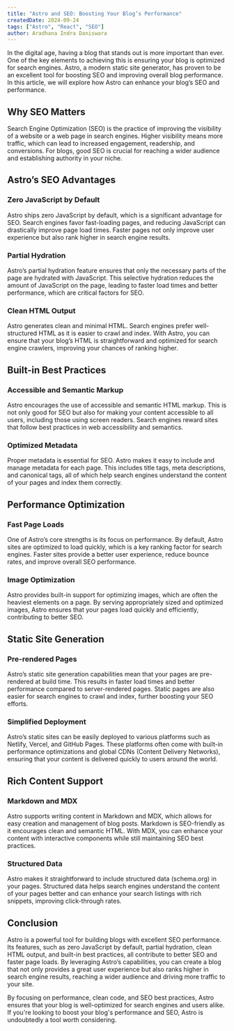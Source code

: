 ```yaml
---
title: "Astro and SEO: Boosting Your Blog’s Performance"
createdDate: 2024-09-24
tags: ["Astro", "React", "SEO"]
author: Aradhana Indra Daniswara
---
```


In the digital age, having a blog that stands out is more important than ever. One of the key elements to achieving this is ensuring your blog is optimized for search engines. Astro, a modern static site generator, has proven to be an excellent tool for boosting SEO and improving overall blog performance. In this article, we will explore how Astro can enhance your blog’s SEO and performance.

## Why SEO Matters

Search Engine Optimization (SEO) is the practice of improving the visibility of a website or a web page in search engines. Higher visibility means more traffic, which can lead to increased engagement, readership, and conversions. For blogs, good SEO is crucial for reaching a wider audience and establishing authority in your niche.

## Astro’s SEO Advantages

### Zero JavaScript by Default

Astro ships zero JavaScript by default, which is a significant advantage for SEO. Search engines favor fast-loading pages, and reducing JavaScript can drastically improve page load times. Faster pages not only improve user experience but also rank higher in search engine results.

### Partial Hydration

Astro’s partial hydration feature ensures that only the necessary parts of the page are hydrated with JavaScript. This selective hydration reduces the amount of JavaScript on the page, leading to faster load times and better performance, which are critical factors for SEO.

### Clean HTML Output

Astro generates clean and minimal HTML. Search engines prefer well-structured HTML as it is easier to crawl and index. With Astro, you can ensure that your blog’s HTML is straightforward and optimized for search engine crawlers, improving your chances of ranking higher.

## Built-in Best Practices

### Accessible and Semantic Markup

Astro encourages the use of accessible and semantic HTML markup. This is not only good for SEO but also for making your content accessible to all users, including those using screen readers. Search engines reward sites that follow best practices in web accessibility and semantics.

### Optimized Metadata

Proper metadata is essential for SEO. Astro makes it easy to include and manage metadata for each page. This includes title tags, meta descriptions, and canonical tags, all of which help search engines understand the content of your pages and index them correctly.

## Performance Optimization

### Fast Page Loads

One of Astro’s core strengths is its focus on performance. By default, Astro sites are optimized to load quickly, which is a key ranking factor for search engines. Faster sites provide a better user experience, reduce bounce rates, and improve overall SEO performance.

### Image Optimization

Astro provides built-in support for optimizing images, which are often the heaviest elements on a page. By serving appropriately sized and optimized images, Astro ensures that your pages load quickly and efficiently, contributing to better SEO.

## Static Site Generation

### Pre-rendered Pages

Astro’s static site generation capabilities mean that your pages are pre-rendered at build time. This results in faster load times and better performance compared to server-rendered pages. Static pages are also easier for search engines to crawl and index, further boosting your SEO efforts.

### Simplified Deployment

Astro’s static sites can be easily deployed to various platforms such as Netlify, Vercel, and GitHub Pages. These platforms often come with built-in performance optimizations and global CDNs (Content Delivery Networks), ensuring that your content is delivered quickly to users around the world.

## Rich Content Support

### Markdown and MDX

Astro supports writing content in Markdown and MDX, which allows for easy creation and management of blog posts. Markdown is SEO-friendly as it encourages clean and semantic HTML. With MDX, you can enhance your content with interactive components while still maintaining SEO best practices.

### Structured Data

Astro makes it straightforward to include structured data (schema.org) in your pages. Structured data helps search engines understand the content of your pages better and can enhance your search listings with rich snippets, improving click-through rates.

## Conclusion

Astro is a powerful tool for building blogs with excellent SEO performance. Its features, such as zero JavaScript by default, partial hydration, clean HTML output, and built-in best practices, all contribute to better SEO and faster page loads. By leveraging Astro’s capabilities, you can create a blog that not only provides a great user experience but also ranks higher in search engine results, reaching a wider audience and driving more traffic to your site.

By focusing on performance, clean code, and SEO best practices, Astro ensures that your blog is well-optimized for search engines and users alike. If you're looking to boost your blog's performance and SEO, Astro is undoubtedly a tool worth considering.

